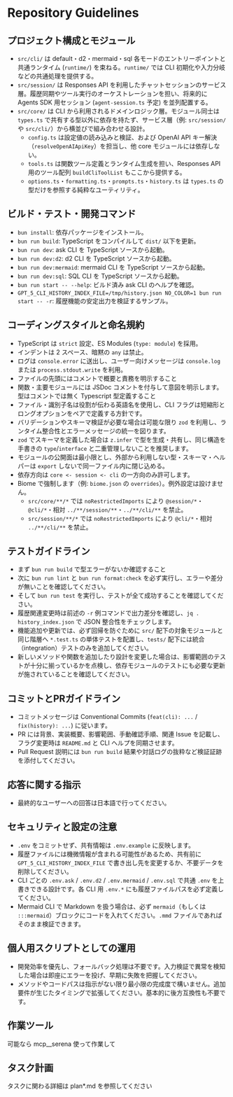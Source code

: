 # Repository Guidelines

## プロジェクト構成とモジュール

- `src/cli/` は default・d2・mermaid・sql 各モードのエントリーポイントと共通ランタイム (`runtime/`) を束ねる。`runtime/` では CLI 初期化や入力分岐などの共通処理を提供する。
- `src/session/` は Responses API を利用したチャットセッションのサービス層。履歴同期やツール実行のオーケストレーションを担い、将来的に Agents SDK 用セッション (`agent-session.ts` 予定) を並列配置する。
- `src/core/` は CLI から利用されるドメインロジック層。モジュール同士は `types.ts` で共有する型以外に依存を持たず、サービス層（例: `src/session/` や `src/cli/`）から横並びで組み合わせる設計。
  - `config.ts` は設定値の読み込みと検証、および OpenAI API キー解決（`resolveOpenAIApiKey`）を担当し、他 core モジュールには依存しない。
  - `tools.ts` は関数ツール定義とランタイム生成を担い、Responses API 用のツール配列 `buildCliToolList` もここから提供する。
  - `options.ts`・`formatting.ts`・`prompts.ts`・`history.ts` は `types.ts` の型だけを参照する純粋なユーティリティ。

## ビルド・テスト・開発コマンド

- `bun install`: 依存パッケージをインストール。
- `bun run build`: TypeScript をコンパイルして `dist/` 以下を更新。
- `bun run dev`: ask CLI を TypeScript ソースから起動。
- `bun run dev:d2`: d2 CLI を TypeScript ソースから起動。
- `bun run dev:mermaid`: mermaid CLI を TypeScript ソースから起動。
- `bun run dev:sql`: SQL CLI を TypeScript ソースから起動。
- `bun run start -- --help`: ビルド済み ask CLI のヘルプを確認。
- `GPT_5_CLI_HISTORY_INDEX_FILE=/tmp/history.json NO_COLOR=1 bun run start -- -r`: 履歴機能の安定出力を検証するサンプル。

## コーディングスタイルと命名規約

- TypeScript は `strict` 設定、ES Modules (`type: module`) を採用。
- インデントは 2 スペース、暗黙の `any` は禁止。
- ログは `console.error` に送出し、ユーザー向けメッセージは `console.log` または `process.stdout.write` を利用。
- ファイルの先頭にはコメントで概要と責務を明示すること
- 関数・主要モジュールには JSDoc コメントを付与して意図を明示します。型はコメントでは無く Typescript 型定義すること
- ファイル・識別子名は役割が伝わる英語名を使用し、CLI フラグは短縮形とロングオプションをペアで定義する方針です。
- バリデーションやスキーマ検証が必要な場合は可能な限り `zod` を利用し、ランタイム整合性とエラーメッセージの統一を図ります。
- `zod` でスキーマを定義した場合は `z.infer` で型を生成・共有し、同じ構造を手書きの `type`/`interface` と二重管理しないことを推奨します。
- モジュールの公開面は最小限とし、外部から利用しない型・スキーマ・ヘルパーは `export` しないで同一ファイル内に閉じ込める。
- 依存方向は `core <- session <- cli` の一方向のみ許可します。
- Biome で強制します（例: `biome.json` の `overrides`）。例外設定は設けません。
  - `src/core/**/*` では `noRestrictedImports` により `@session/*`・`@cli/*`・相対 `../**/session/**`・`../**/cli/**` を禁止。
  - `src/session/**/*` では `noRestrictedImports` により `@cli/*`・相対 `../**/cli/**` を禁止。


## テストガイドライン

- まず `bun run build` で型エラーがないか確認すること
- 次に `bun run lint` と `bun run format:check` を必ず実行し、エラーや差分が無いことを確認してください。
- そして `bun run test` を実行し、テストが全て成功することを確認してください。
- 履歴関連変更時は前述の `-r` 例コマンドで出力差分を確認し、`jq . history_index.json` で JSON 整合性をチェックします。
- 機能追加や更新では、必ず回帰を防ぐために `src/` 配下の対象モジュールと同じ階層へ `*.test.ts` の単体テストを配置し、`tests/` 配下には統合（integration）テストのみを追加してください。
- 新しいメソッドや関数を追加したり設計を変更した場合は、影響範囲のテストが十分に揃っているかを点検し、依存モジュールのテストにも必要な更新が施されていることを確認してください。

## コミットとPRガイドライン

- コミットメッセージは Conventional Commits (`feat(cli): ...` / `fix(history): ...`) に従います。
- PR には背景、実装概要、影響範囲、手動確認手順、関連 Issue を記載し、フラグ変更時は `README.md` と CLI ヘルプを同期させます。
- Pull Request 説明には `bun run build` 結果や対話ログの抜粋など検証証跡を添付してください。

## 応答に関する指示

- 最終的なユーザーへの回答は日本語で行ってください。

## セキュリティと設定の注意

- `.env` をコミットせず、共有情報は `.env.example` に反映します。
- 履歴ファイルには機微情報が含まれる可能性があるため、共有前に `GPT_5_CLI_HISTORY_INDEX_FILE` で書き出し先を変更するか、不要データを削除してください。
- CLI ごとの `.env.ask` / `.env.d2` / `.env.mermaid` / `.env.sql` で共通 `.env` を上書きできる設計です。各 CLI 用 `.env.*` にも履歴ファイルパスを必ず定義してください。
- Mermaid CLI で Markdown を扱う場合は、必ず ```mermaid```（もしくは `:::mermaid`）ブロックにコードを入れてください。`.mmd` ファイルであればそのまま検証できます。

## 個人用スクリプトとしての運用

- 開発効率を優先し、フォールバック処理は不要です。入力検証で異常を検知した場合は即座にエラーを投げ、早期に失敗を把握してください。
- メソッドやコードパスは指示がない限り最小限の完成度で構いません。追加要件が生じたタイミングで拡張してください。基本的に後方互換性も不要です。

## 作業ツール

可能なら mcp\_\_serena 使って作業して

## タスク計画

タスクに関わる詳細は plan\*.md を参照してください
